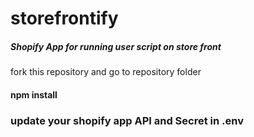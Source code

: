 # storefrontify
##### Shopify App for running user script on store front 

fork this repository and go to repository folder
#### npm install 

### update your shopify app API and Secret in .env
